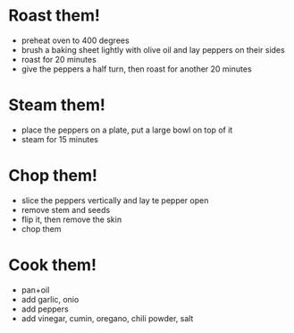 # Roast them!
- preheat oven to 400 degrees
- brush a baking sheet lightly with olive oil and lay peppers on their sides
- roast for 20 minutes
- give the peppers a half turn, then roast for another 20 minutes

# Steam them!
- place the peppers on a plate, put a large bowl on top of it
- steam for 15 minutes

# Chop them!
- slice the peppers vertically and lay te pepper open
- remove stem and seeds
- flip it, then remove the skin
- chop them

# Cook them!
- pan+oil
- add garlic, onio
- add peppers
- add vinegar, cumin, oregano, chili powder, salt

